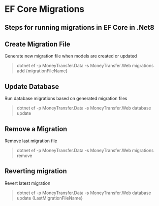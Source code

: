 ﻿
# EF Core Migrations
## Steps for running migrations in EF Core in .Net8

## Create Migration File
Generate new migration file when models are created or updated
> dotnet ef -p MoneyTransfer.Data -s MoneyTransfer.Web migrations add {migrationFileName}

## Update Database
Run database migrations based on generated migration files
> dotnet ef -p MoneyTransfer.Data -s MoneyTransfer.Web database update

## Remove a Migration
Remove last migration file
> dotnet ef -p MoneyTransfer.Data -s MoneyTransfer.Web migrations remove

## Reverting migration
Revert latest migration
> dotnet ef -p MoneyTransfer.Data -s MoneyTransfer.Web database update {LastMigrationFileName}